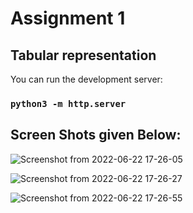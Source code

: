 # Assignment 1
## Tabular representation


You can run the development server:
### `python3 -m http.server`




## Screen Shots given Below:

![Screenshot from 2022-06-22 17-26-05](https://user-images.githubusercontent.com/107537420/175024487-cf7d0b7b-7323-4820-b5fb-9b0e18259adf.png)

![Screenshot from 2022-06-22 17-26-27](https://user-images.githubusercontent.com/107537420/175024772-b2bcb737-1d70-48aa-a6c4-a6cf64c7e094.png)

![Screenshot from 2022-06-22 17-26-55](https://user-images.githubusercontent.com/107537420/175024929-648aff1a-d604-4a7c-8d3f-ad989bfc0b4b.png)
